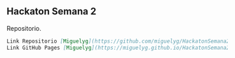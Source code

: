 ##  Hackaton Semana 2

Repositorio.

```markdown
Link Repositorio [Miguelyg](https://github.com/miguelyg/HackatonSemana2.git)
Link GitHub Pages [Miguelyg](https://miguelyg.github.io/HackatonSemana2/)

```
